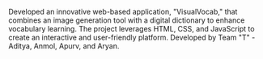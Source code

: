 Developed an innovative web-based application, "VisualVocab," that combines an image generation tool with a digital dictionary to enhance vocabulary learning. The project leverages HTML, CSS, and JavaScript to create an interactive and user-friendly platform.
Developed by Team "T" - Aditya, Anmol, Apurv, and Aryan.

